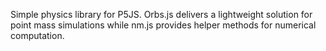 Simple physics library for P5JS. Orbs.js delivers a lightweight solution for point mass simulations while nm.js provides helper methods for numerical computation.
